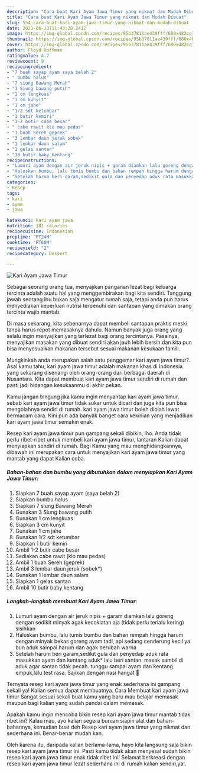 ```yaml
---
description: "Cara buat Kari Ayam Jawa Timur yang nikmat dan Mudah Dibuat"
title: "Cara buat Kari Ayam Jawa Timur yang nikmat dan Mudah Dibuat"
slug: 554-cara-buat-kari-ayam-jawa-timur-yang-nikmat-dan-mudah-dibuat
date: 2021-06-13T11:43:28.241Z
image: https://img-global.cpcdn.com/recipes/95b37811ae439fff/680x482cq70/kari-ayam-jawa-timur-foto-resep-utama.jpg
thumbnail: https://img-global.cpcdn.com/recipes/95b37811ae439fff/680x482cq70/kari-ayam-jawa-timur-foto-resep-utama.jpg
cover: https://img-global.cpcdn.com/recipes/95b37811ae439fff/680x482cq70/kari-ayam-jawa-timur-foto-resep-utama.jpg
author: Floyd Hoffman
ratingvalue: 4.7
reviewcount: 9
recipeingredient:
- "7 buah sayap ayam saya belah 2"
- " bumbu halus"
- "7 siung Bawang Merah"
- "3 Siung bawang putih"
- "1 cm lengkuas"
- "3 cm kunyit"
- "1 cm jahe"
- "1/2 sdt ketumbar"
- "1 butir kemiri"
- "1-2 butir cabe besar"
- " cabe rawit klo mau pedas"
- "1 buah Sereh geprek"
- "3 lembar daun jeruk sobek"
- "1 lembar daun salam"
- "1 gelas santan"
- "10 butir baby kentang"
recipeinstructions:
- "Lumuri ayam dengan air jeruk nipis + garam diamkan lalu goreng dengan sedikit minyak agak kecoklatan aja (tidak perlu terlalu kering) sisihkan"
- "Haluskan bumbu, lalu tumis bumbu dan bahan rempah hingga harum dengan minyak bekas goreng ayam tadi, api sedang cenderung kecil ya bun aduk sampai harum dan agak berubah warna"
- "Setelah harum beri garam,sedikit gula dan penyedap aduk rata masukkan ayam dan kentang aduk* lalu beri santan. masak sambil di aduk agar santan tidak pecah. tunggu sampai ayam dan kentang empuk,lalu test rasa. Sajikan dengan nasi hangat 🍛"
categories:
- Resep
tags:
- kari
- ayam
- jawa

katakunci: kari ayam jawa 
nutrition: 181 calories
recipecuisine: Indonesian
preptime: "PT24M"
cooktime: "PT60M"
recipeyield: "2"
recipecategory: Dessert

---
```



![Kari Ayam Jawa Timur](https://img-global.cpcdn.com/recipes/95b37811ae439fff/680x482cq70/kari-ayam-jawa-timur-foto-resep-utama.jpg)

Sebagai seorang orang tua, menyajikan panganan lezat bagi keluarga tercinta adalah suatu hal yang menggembirakan bagi kita sendiri. Tanggung jawab seorang ibu bukan saja mengatur rumah saja, tetapi anda pun harus menyediakan keperluan nutrisi terpenuhi dan santapan yang dimakan orang tercinta wajib mantab.

Di masa  sekarang, kita sebenarnya dapat membeli santapan praktis meski tanpa harus repot memasaknya dahulu. Namun banyak juga orang yang selalu ingin menyajikan yang terlezat bagi orang tercintanya. Pasalnya, menyajikan masakan yang dibuat sendiri akan jauh lebih bersih dan kita pun bisa menyesuaikan makanan tersebut sesuai makanan kesukaan famili. 



Mungkinkah anda merupakan salah satu penggemar kari ayam jawa timur?. Asal kamu tahu, kari ayam jawa timur adalah makanan khas di Indonesia yang sekarang disenangi oleh orang-orang dari berbagai daerah di Nusantara. Kita dapat membuat kari ayam jawa timur sendiri di rumah dan pasti jadi hidangan kesukaanmu di akhir pekan.

Kamu jangan bingung jika kamu ingin menyantap kari ayam jawa timur, sebab kari ayam jawa timur tidak sukar untuk dicari dan juga kita pun bisa mengolahnya sendiri di rumah. kari ayam jawa timur boleh diolah lewat bermacam cara. Kini pun ada banyak banget cara kekinian yang menjadikan kari ayam jawa timur semakin enak.

Resep kari ayam jawa timur pun gampang sekali dibikin, lho. Anda tidak perlu ribet-ribet untuk membeli kari ayam jawa timur, lantaran Kalian dapat menyiapkan sendiri di rumah. Bagi Kamu yang mau menghidangkannya, dibawah ini merupakan cara untuk menyajikan kari ayam jawa timur yang mantab yang dapat Kalian coba.

<!--inarticleads1-->

##### Bahan-bahan dan bumbu yang dibutuhkan dalam menyiapkan Kari Ayam Jawa Timur:

1. Siapkan 7 buah sayap ayam (saya belah 2)
1. Siapkan  bumbu halus
1. Siapkan 7 siung Bawang Merah
1. Gunakan 3 Siung bawang putih
1. Gunakan 1 cm lengkuas
1. Siapkan 3 cm kunyit
1. Gunakan 1 cm jahe
1. Gunakan 1/2 sdt ketumbar
1. Siapkan 1 butir kemiri
1. Ambil 1-2 butir cabe besar
1. Sediakan  cabe rawit (klo mau pedas)
1. Ambil 1 buah Sereh (geprek)
1. Ambil 3 lembar daun jeruk (sobek*)
1. Gunakan 1 lembar daun salam
1. Siapkan 1 gelas santan
1. Ambil 10 butir baby kentang




<!--inarticleads2-->

##### Langkah-langkah membuat Kari Ayam Jawa Timur:

1. Lumuri ayam dengan air jeruk nipis + garam diamkan lalu goreng dengan sedikit minyak agak kecoklatan aja (tidak perlu terlalu kering) sisihkan
1. Haluskan bumbu, lalu tumis bumbu dan bahan rempah hingga harum dengan minyak bekas goreng ayam tadi, api sedang cenderung kecil ya bun aduk sampai harum dan agak berubah warna
1. Setelah harum beri garam,sedikit gula dan penyedap aduk rata masukkan ayam dan kentang aduk* lalu beri santan. masak sambil di aduk agar santan tidak pecah. tunggu sampai ayam dan kentang empuk,lalu test rasa. Sajikan dengan nasi hangat 🍛




Ternyata resep kari ayam jawa timur yang enak sederhana ini gampang sekali ya! Kalian semua dapat membuatnya. Cara Membuat kari ayam jawa timur Sangat sesuai sekali buat kamu yang baru mau belajar memasak maupun bagi kalian yang sudah pandai dalam memasak.

Apakah kamu ingin mencoba bikin resep kari ayam jawa timur mantab tidak ribet ini? Kalau mau, ayo kalian segera buruan siapin alat dan bahan-bahannya, kemudian buat deh Resep kari ayam jawa timur yang nikmat dan sederhana ini. Benar-benar mudah kan. 

Oleh karena itu, daripada kalian berlama-lama, hayo kita langsung saja bikin resep kari ayam jawa timur ini. Pasti kamu tiidak akan menyesal sudah bikin resep kari ayam jawa timur enak tidak ribet ini! Selamat berkreasi dengan resep kari ayam jawa timur lezat sederhana ini di rumah kalian sendiri,ya!.

